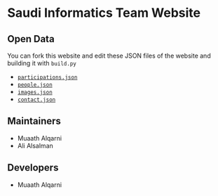 # Saudi Informatics Team Website

## Open Data
You can fork this website and edit these JSON files of the website and building it with `build.py`

- [`participations.json`](https://informatics-sa.github.io/data/participations.json)
- [`people.json`](https://informatics-sa.github.io/data/people.json)
- [`images.json`](https://informatics-sa.github.io/data/images.json)
- [`contact.json`](https://informatics-sa.github.io/data/contact.json)

## Maintainers
- Muaath Alqarni
- Ali Alsalman

## Developers
- Muaath Alqarni